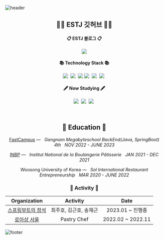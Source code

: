 ![header](https://capsule-render.vercel.app/api?type=slice&color=30A9DE&height=60&section=header)

<div align=center>
 <h2 align="center">👨‍💻 ESTJ 깃허브 👨‍💻</h2>
 <p align="center">
  
  <h4 align="center">📋 ESTJ 블로그 📋</h4> 
  <a href="https://velog.io/@jaegeunsong_1997">
   <img src="https://img.shields.io/badge/Tech blog-white?style=for-the-badge&logo=Velog&logoColor=black" />
  </a>
 </p>
 
<h4 align="center">📚 Technology Stack 📚</h4> 
 <p align="center">
  <img src="https://img.shields.io/badge/-JAVA-orange"/>&nbsp
  <img src="https://img.shields.io/badge/-SpringBoot-navy"/>&nbsp
  <img src="https://img.shields.io/badge/-JPA-blue"/>
  <img src="https://img.shields.io/badge/-Python-yellow"/>&nbsp
  <img src="https://img.shields.io/badge/-AWS-black"/>&nbsp
  <img src="https://img.shields.io/badge/-MySQL-blue"/>&nbsp
 </p>

<h4 align="center">🖋️ Now Studying 🖋️</h4> 
 <p align="center">
  <img src="https://img.shields.io/badge/-MSA-yellow"/>&nbsp
  <img src="https://img.shields.io/badge/-SpringBoot-navy"/>&nbsp
  <img src="https://img.shields.io/badge/-Computer Science-whilte"/>&nbsp
 </p>



</div>

<div align="center">
 <br>
  <h2 align="center">🏫 Education 🏫</h2>
  <p align="center">
 
  [FastCampus](https://fastcampus.co.kr/b2g_MegabyteSchool_backend) — &nbsp; <em> Gangnam Megabyteschool BackEnd(Java, SpringBoot) 4th &nbsp;   NOV  2022 - JUNE  2023</em>
  
  [INBP](https://inbp.wsi.ac.kr:446/main/index.jsp) — &nbsp; <em> Institut National de la Boulangerie Pâtisserie &nbsp;   JAN  2021 - DEC  2021</em>

  Woosong University of Korea —  &nbsp; <em>Sol International Restaurant Entrepreneurship &nbsp;   MAR  2020 - JUNE 2022</em>

  </p>   

<h3 align="center"> 🧩 Activity 🧩</h3>

|Organization|Activity|Date|
|:---:|:---:|:---:|
|[스프링부트의 정석](https://velog.io/@jaegeunsong_1997/series/%EC%8A%A4%ED%94%84%EB%A7%81%EB%B6%80%ED%8A%B8%EC%9D%98-%EC%A0%95%EC%84%9D)|최주호, 김근호, 송재근|2023.01 ~ 진행중|
|[로아상 서울](https://www.instagram.com/roissant_official/)|Pastry Chef|2022.02 ~ 2022.11|
 
</div>

![footer](https://capsule-render.vercel.app/api?type=slice&color=EFDC05&height=40&section=footer)
